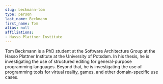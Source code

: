 ```yaml
---
slug: beckmann-tom
type: person
last_name: Beckmann
first_name: Tom
alias: null
affiliations:
- Hasso Plattner Institute
---
```


Tom Beckmann is a PhD student at the Software Architecture Group at the Hasso Plattner Institute at the University of Potsdam. In his thesis, he is investigating the use of structured editing for general-purpose programming languages. Beyond that, he is investigating the use of programming tools for virtual reality, games, and other domain-specific use cases.
